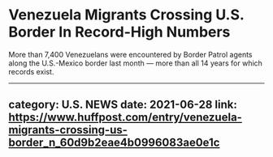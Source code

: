 # Venezuela Migrants Crossing U.S. Border In Record-High Numbers

More than 7,400 Venezuelans were encountered by Border Patrol agents along the U.S.-Mexico border last month — more than all 14 years for which records exist.

---
category: U.S. NEWS
date: 2021-06-28
link: https://www.huffpost.com/entry/venezuela-migrants-crossing-us-border_n_60d9b2eae4b0996083ae0e1c
---
